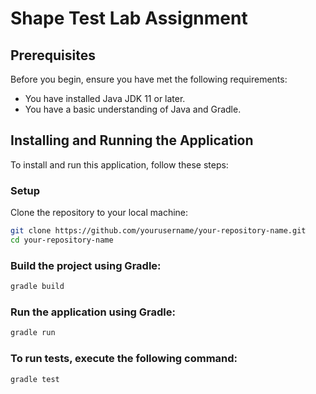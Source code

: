 # Shape Test Lab Assignment



## Prerequisites

Before you begin, ensure you have met the following requirements:
- You have installed Java JDK 11 or later.
- You have a basic understanding of Java and Gradle.

## Installing and Running the Application

To install and run this application, follow these steps:

### Setup

Clone the repository to your local machine:

```bash
git clone https://github.com/yourusername/your-repository-name.git
cd your-repository-name
```

### Build the project using Gradle:
```bash
gradle build
```

### Run the application using Gradle:
```bash
gradle run
```

### To run tests, execute the following command:
```bash
gradle test
```

